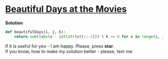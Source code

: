 # [Beautiful Days at the Movies](https://www.hackerrank.com/challenges/beautiful-days-at-the-movies/problem)

**Solution**
<br>
```python
def beautifulDays(i, j, k):
    return sum((abs(x - int(str(x)[::-1])) % k == 0 for x in range(i, j+1)))
```

If it is useful for you - I am happy. Please, press **star**.
<br>
If you know, how to make my solution better - please, text me.
